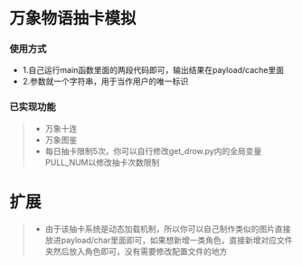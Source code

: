 <!--
 * @Author: 七画一只妖 1157529280@qq.com
 * @Date: 2023-11-10 21:42:48
 * @LastEditors: 七画一只妖 1157529280@qq.com
 * @LastEditTime: 2023-11-10 21:48:08
 * @FilePath: \078万象抽卡3\README.MD
 * @Description: 这是默认设置,请设置`customMade`, 打开koroFileHeader查看配置 进行设置: https://github.com/OBKoro1/koro1FileHeader/wiki/%E9%85%8D%E7%BD%AE
-->
# 万象物语抽卡模拟

### 使用方式
- 1.自己运行main函数里面的两段代码即可，输出结果在payload/cache里面
- 2.参数就一个字符串，用于当作用户的唯一标识


### 已实现功能
>- 万象十连
>- 万象图鉴
>- 每日抽卡限制5次，你可以自行修改get_drow.py内的全局变量PULL_NUM以修改抽卡次数限制


# 扩展
>- 由于该抽卡系统是动态加载机制，所以你可以自己制作类似的图片直接放进payload/char里面即可，如果想新增一类角色，直接新增对应文件夹然后放入角色即可，没有需要修改配置文件的地方